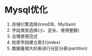 # Mysql优化
1. 存储引擎选择(InnoDB、MyiSam)
2. 字段类型选择(小、定长、使用整数)
3. 合理使用范式
4. 检索字段建立索引(index)
5. 数据量很大的表进行分区分表(partition)
